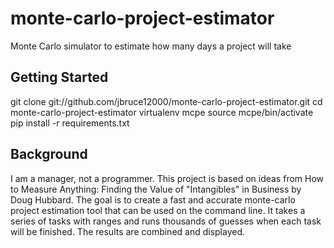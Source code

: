 monte-carlo-project-estimator
=============================
Monte Carlo simulator to estimate how many days a project will take

Getting Started
---------------
git clone git://github.com/jbruce12000/monte-carlo-project-estimator.git
cd monte-carlo-project-estimator
virtualenv mcpe
source mcpe/bin/activate
pip install -r requirements.txt

Background
----------
I am a manager, not a programmer.  This project is based on ideas from
How to Measure Anything: Finding the Value of "Intangibles" in Business by Doug Hubbard.  The goal is to create a fast and accurate monte-carlo project estimation tool that can be used on the command line.  It takes a series of tasks with ranges and runs thousands of guesses when each task will be finished.  The results are combined and displayed.
